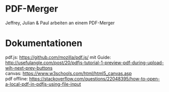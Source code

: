 # PDF-Merger
Jeffrey, Julian &amp; Paul arbeiten an einem PDF-Merger

# Dokumentationen
pdf.js: https://github.com/mozilla/pdf.js/ mit Guide: http://usefulangle.com/post/20/pdfjs-tutorial-1-preview-pdf-during-upload-wih-next-prev-buttons  
canvas: https://www.w3schools.com/html/html5_canvas.asp  
pdf offline: https://stackoverflow.com/questions/22048395/how-to-open-a-local-pdf-in-pdfjs-using-file-input  


